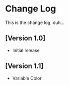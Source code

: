 # Change Log

This is the change log, duh...

## [Version 1.0]

- Initial release

## [Version 1.1]

- Variable Color